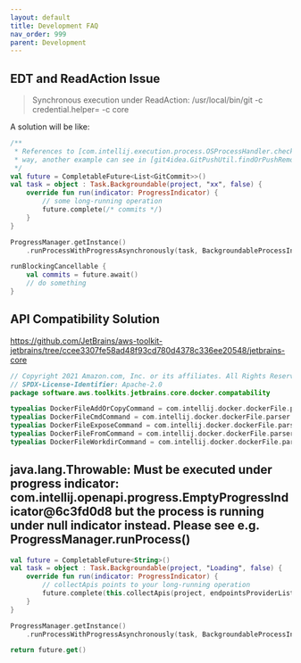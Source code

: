 ```yaml
---
layout: default
title: Development FAQ
nav_order: 999
parent: Development
---
```


## EDT and ReadAction Issue

> Synchronous execution under ReadAction: /usr/local/bin/git -c credential.helper= -c core

A solution will be like:

```kotlin
/**
 * References to [com.intellij.execution.process.OSProcessHandler.checkEdtAndReadAction], we should handle in this
 * way, another example can see in [git4idea.GitPushUtil.findOrPushRemoteBranch]
 */
val future = CompletableFuture<List<GitCommit>>()
val task = object : Task.Backgroundable(project, "xx", false) {
    override fun run(indicator: ProgressIndicator) {
        // some long-running operation
        future.complete(/* commits */)
    }
}

ProgressManager.getInstance()
    .runProcessWithProgressAsynchronously(task, BackgroundableProcessIndicator(task))

runBlockingCancellable {
    val commits = future.await()
    // do something
}
```

## API Compatibility Solution

https://github.com/JetBrains/aws-toolkit-jetbrains/tree/ccee3307fe58ad48f93cd780d4378c336ee20548/jetbrains-core

```kotlin
// Copyright 2021 Amazon.com, Inc. or its affiliates. All Rights Reserved.
// SPDX-License-Identifier: Apache-2.0
package software.aws.toolkits.jetbrains.core.docker.compatability

typealias DockerFileAddOrCopyCommand = com.intellij.docker.dockerFile.parser.psi.DockerFileAddOrCopyCommand
typealias DockerFileCmdCommand = com.intellij.docker.dockerFile.parser.psi.DockerFileCmdCommand
typealias DockerFileExposeCommand = com.intellij.docker.dockerFile.parser.psi.DockerFileExposeCommand
typealias DockerFileFromCommand = com.intellij.docker.dockerFile.parser.psi.DockerFileFromCommand
typealias DockerFileWorkdirCommand = com.intellij.docker.dockerFile.parser.psi.DockerFileWorkdirCommand
```

## java.lang.Throwable: Must be executed under progress indicator: com.intellij.openapi.progress.EmptyProgressIndicator@6c3fd0d8 but the process is running under null indicator instead. Please see e.g. ProgressManager.runProcess()

```kotlin
val future = CompletableFuture<String>()
val task = object : Task.Backgroundable(project, "Loading", false) {
    override fun run(indicator: ProgressIndicator) {
        // collectApis points to your long-running operation
        future.complete(this.collectApis(project, endpointsProviderList))
    }
}

ProgressManager.getInstance()
    .runProcessWithProgressAsynchronously(task, BackgroundableProcessIndicator(task))

return future.get()
```
